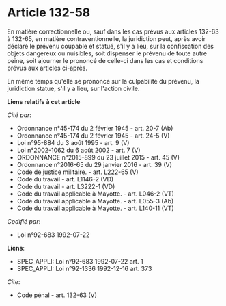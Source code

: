 # Article 132-58

En matière correctionnelle ou, sauf dans les cas prévus aux articles 132-63 à 132-65, en matière contraventionnelle, la
juridiction peut, après avoir déclaré le prévenu coupable et statué, s'il y a lieu, sur la confiscation des objets dangereux
ou nuisibles, soit dispenser le prévenu de toute autre peine, soit ajourner le prononcé de celle-ci dans les cas et
conditions prévus aux articles ci-après. 

En même temps qu'elle se prononce sur la culpabilité du prévenu, la juridiction statue, s'il y a lieu, sur l'action civile.

**Liens relatifs à cet article**

_Cité par_:

  - Ordonnance n°45-174 du 2 février 1945 - art. 20-7 (Ab)
  - Ordonnance n°45-174 du 2 février 1945 - art. 24-5 (V)
  - Loi n°95-884 du 3 août 1995 - art. 9 (V)
  - Loi n°2002-1062 du 6 août 2002 - art. 7 (V)
  - ORDONNANCE n°2015-899 du 23 juillet 2015 - art. 45 (V)
  - Ordonnance n°2016-65 du 29 janvier 2016 - art. 39 (V)
  - Code de justice militaire. - art. L222-65 (V)
  - Code du travail - art. L1146-2 (VD)
  - Code du travail - art. L3222-1 (VD)
  - Code du travail applicable à Mayotte. - art. L046-2 (VT)
  - Code du travail applicable à Mayotte. - art. L055-3 (Ab)
  - Code du travail applicable à Mayotte. - art. L140-11 (VT)

_Codifié par_:

  - Loi n°92-683 1992-07-22

**Liens**:

  - SPEC_APPLI: Loi n°92-683 1992-07-22 art. 1
  - SPEC_APPLI: Loi n°92-1336 1992-12-16 art. 373

_Cite_:

  - Code pénal - art. 132-63 (V)
